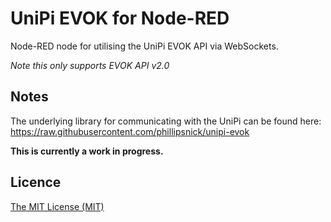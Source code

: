 # UniPi EVOK for Node-RED

Node-RED node for utilising the UniPi EVOK API via WebSockets.

*Note this only supports EVOK API v2.0*

## Notes

The underlying library for communicating with the UniPi can be found here: https://raw.githubusercontent.com/phillipsnick/unipi-evok

__This is currently a work in progress.__

## Licence

[The MIT License (MIT)](https://github.com/phillipsnick/node-red-contrib-unipi-evok/blob/master/LICENSE)
